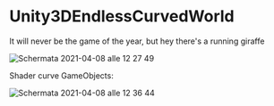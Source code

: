 # Unity3DEndlessCurvedWorld
It will never be the game of the year, but hey there's a running giraffe

![Schermata 2021-04-08 alle 12 27 49](https://user-images.githubusercontent.com/38981338/114012313-77448f00-9866-11eb-8887-ccf4cd3ca741.png)

Shader curve GameObjects:


![Schermata 2021-04-08 alle 12 36 44](https://user-images.githubusercontent.com/38981338/114012836-21241b80-9867-11eb-8cbb-5bb736286c58.png)
